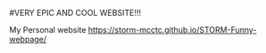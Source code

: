 #VERY EPIC AND COOL WEBSITE!!!

My Personal website
https://storm-mcctc.github.io/STORM-Funny-webpage/
